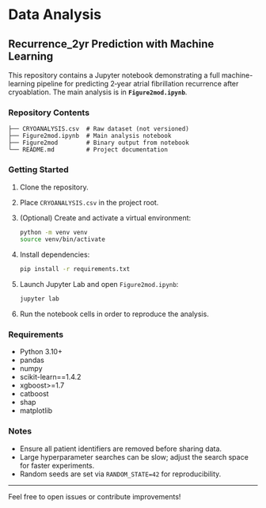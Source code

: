 # Data Analysis

## Recurrence_2yr Prediction with Machine Learning

This repository contains a Jupyter notebook demonstrating a full machine-learning pipeline for predicting 2‑year atrial fibrillation recurrence after cryoablation. The main analysis is in **`Figure2mod.ipynb`**.

### Repository Contents

```
├── CRYOANALYSIS.csv  # Raw dataset (not versioned)
├── Figure2mod.ipynb  # Main analysis notebook
├── Figure2mod        # Binary output from notebook
└── README.md         # Project documentation
```

### Getting Started

1. Clone the repository.
2. Place `CRYOANALYSIS.csv` in the project root.
3. (Optional) Create and activate a virtual environment:

   ```bash
   python -m venv venv
   source venv/bin/activate
   ```
4. Install dependencies:

   ```bash
   pip install -r requirements.txt
   ```
5. Launch Jupyter Lab and open `Figure2mod.ipynb`:

   ```bash
   jupyter lab
   ```
6. Run the notebook cells in order to reproduce the analysis.

### Requirements

- Python 3.10+
- pandas
- numpy
- scikit-learn==1.4.2
- xgboost>=1.7
- catboost
- shap
- matplotlib

### Notes

- Ensure all patient identifiers are removed before sharing data.
- Large hyperparameter searches can be slow; adjust the search space for faster experiments.
- Random seeds are set via `RANDOM_STATE=42` for reproducibility.

---

Feel free to open issues or contribute improvements!
